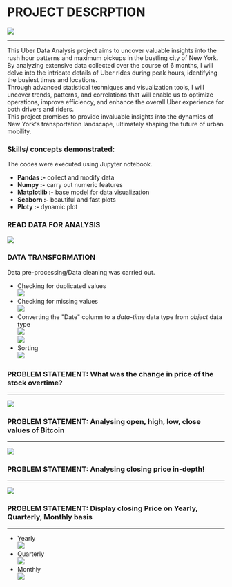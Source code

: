 # PROJECT DESCRPTION
![](Images/intro.JPG)
_______________________________________________________
This Uber Data Analysis project aims to uncover valuable insights into the rush hour patterns and maximum pickups in the bustling city of New York. By analyzing extensive data collected over the course of 6 months, I will delve into the intricate details of Uber rides during peak hours, identifying the busiest times and locations. <br>
Through advanced statistical techniques and visualization tools, I will uncover trends, patterns, and correlations that will enable us to optimize operations, improve efficiency, and enhance the overall Uber experience for both drivers and riders. <br>
This project promises to provide invaluable insights into the dynamics of New York's transportation landscape, ultimately shaping the future of urban mobility.

### Skills/ concepts demonstrated:<br>

The codes were executed using Jupyter notebook.
- **Pandas :-** collect and modify data
- **Numpy :-** carry out numeric features
- **Matplotlib :-** base model for data visualization
- **Seaborn :-** beautiful and fast plots
- **Ploty :-** dynamic plot

### READ DATA FOR ANALYSIS
![](Images/read.JPG)

### DATA TRANSFORMATION
Data pre-processing/Data cleaning was carried out.
- Checking for duplicated values <br> ![](Images/duplicate.JPG)
- Checking for missing values <br> ![](Images/null.JPG)
- Converting the "Date" column to a _data-time_ data type from _object_ data type <br> ![](Images/object.JPG) <br> ![](Images/datetime.JPG)
- Sorting <br> ![](Images/sort.JPG)
  
### PROBLEM STATEMENT: What was the change in price of the stock overtime?
_______________________________________________________________________________________
![](Images/ps1.JPG) 

### PROBLEM STATEMENT: Analysing open, high, low, close values of Bitcoin
___________________________________________________________________________________
![](Images/ps2.JPG) 

### PROBLEM STATEMENT: Analysing closing price in-depth!
___________________________________________________________________________________
![](Images/ps3.JPG) 

### PROBLEM STATEMENT: Display closing Price on Yearly, Quarterly, Monthly basis
___________________________________________________________________________________
- Yearly <br> ![](Images/year.JPG)
- Quarterly <br> ![](Images/quarter.JPG)
- Monthly <br> ![](Images/month.JPG)

